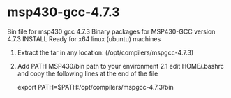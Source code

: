 msp430-gcc-4.7.3
================

Bin file for msp430 gcc 4.7.3 
Binary packages for MSP430-GCC version 4.7.3
INSTALL Ready for x64 linux (ubuntu) machines

1. Extract the tar in any location: (/opt/compilers/mspgcc-4.7.3)
2. Add PATH MSP430/bin path to your environment 
2.1 edit HOME/.bashrc and copy the following lines at the end of the file

    export PATH=$PATH:/opt/compilers/mspgcc-4.7.3/bin
